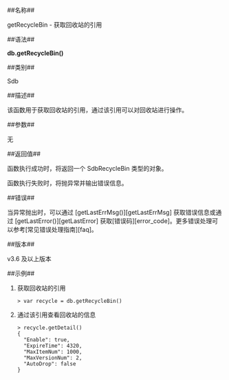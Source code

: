 ##名称##

getRecycleBin - 获取回收站的引用

##语法##

**db.getRecycleBin()**

##类别##

Sdb

##描述##

该函数用于获取回收站的引用，通过该引用可以对回收站进行操作。

##参数##

无

##返回值##

函数执行成功时，将返回一个 SdbRecycleBin 类型的对象。

函数执行失败时，将抛异常并输出错误信息。

##错误##

当异常抛出时，可以通过 [getLastErrMsg()][getLastErrMsg] 获取错误信息或通过 [getLastError()][getLastError] 获取[错误码][error_code]。更多错误处理可以参考[常见错误处理指南][faq]。

##版本##

v3.6 及以上版本

##示例##

1. 获取回收站的引用

    ```lang-javascript
    > var recycle = db.getRecycleBin()
    ```

2. 通过该引用查看回收站的信息

    ```lang-javascript
    > recycle.getDetail()
    {
      "Enable": true,
      "ExpireTime": 4320,
      "MaxItemNum": 1000,
      "MaxVersionNum": 2,
      "AutoDrop": false
    }
    ```

[^_^]:
    本文使用的所有引用及链接
[getLastErrMsg]:manual/Manual/Sequoiadb_Command/Global/getLastErrMsg.md
[getLastError]:manual/Manual/Sequoiadb_Command/Global/getLastError.md
[faq]:manual/FAQ/faq_sdb.md
[error_code]:manual/Manual/Sequoiadb_error_code.md

